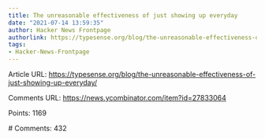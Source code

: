 ```yaml
---
title: The unreasonable effectiveness of just showing up everyday
date: "2021-07-14 13:59:35"
author: Hacker News Frontpage
authorlink: https://typesense.org/blog/the-unreasonable-effectiveness-of-just-showing-up-everyday/
tags:
- Hacker-News-Frontpage
---
```


<p>Article URL: <a href="https://typesense.org/blog/the-unreasonable-effectiveness-of-just-showing-up-everyday/">https://typesense.org/blog/the-unreasonable-effectiveness-of-just-showing-up-everyday/</a></p>
<p>Comments URL: <a href="https://news.ycombinator.com/item?id=27833064">https://news.ycombinator.com/item?id=27833064</a></p>
<p>Points: 1169</p>
<p># Comments: 432</p>
